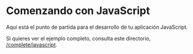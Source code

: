 # Comenzando con JavaScript

Aquí está el punto de partida para el desarrollo de tu aplicación JavaScript.

Si quieres ver el ejemplo completo, consulta este directorio, [/complete/javascript](../complete/javascript/).